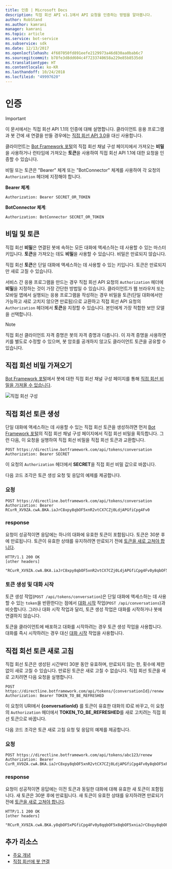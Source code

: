 ```yaml
---
title: 인증 | Microsoft Docs
description: 직접 회선 API v1.1에서 API 요청을 인증하는 방법을 알아봅니다.
author: RobStand
ms.author: kamrani
manager: kamrani
ms.topic: article
ms.service: bot-service
ms.subservice: sdk
ms.date: 12/13/2017
ms.openlocfilehash: 4f607050fd891eefe2129973a46d830aa0bab6c7
ms.sourcegitcommit: b78fe3d8dd604c4f7233740658a229e85b8535dd
ms.translationtype: HT
ms.contentlocale: ko-KR
ms.lasthandoff: 10/24/2018
ms.locfileid: "49997620"
---
```

# <a name="authentication"></a>인증

> [!IMPORTANT]
> 이 문서에서는 직접 회선 API 1.1의 인증에 대해 설명합니다. 클라이언트 응용 프로그램과 봇 간에 새 연결을 만들 경우에는 [직접 회선 API 3.0](bot-framework-rest-direct-line-3-0-authentication.md)을 대신 사용합니다.

클라이언트는 [Bot Framework 포털](../bot-service-channel-connect-directline.md)의 직접 회선 채널 구성 페이지에서 가져오는 **비밀**을 사용하거나 런타임에 가져오는 **토큰**을 사용하여 직접 회선 API 1.1에 대한 요청을 인증할 수 있습니다.

비밀 또는 토큰은 "Bearer" 체계 또는 "BotConnector" 체계를 사용하여 각 요청의 `Authorization` 헤더에 지정해야 합니다. 

**Bearer 체계**:
```http
Authorization: Bearer SECRET_OR_TOKEN
```

**BotConnector 체계**:
```http
Authorization: BotConnector SECRET_OR_TOKEN
```

## <a name="secrets-and-tokens"></a>비밀 및 토큰

직접 회선 **비밀**은 연결된 봇에 속하는 모든 대화에 액세스하는 데 사용할 수 있는 마스터 키입니다. **토큰**을 가져오는 데도 **비밀**을 사용할 수 있습니다. 비밀은 만료되지 않습니다. 

직접 회선 **토큰**은 단일 대화에 액세스하는 데 사용할 수 있는 키입니다. 토큰은 만료되지만 새로 고칠 수 있습니다. 

서비스 간 응용 프로그램을 만드는 경우 직접 회선 API 요청의 `Authorization` 헤더에 **비밀**을 지정하는 것이 가장 간단한 방법일 수 있습니다. 클라이언트가 웹 브라우저 또는 모바일 앱에서 실행되는 응용 프로그램을 작성하는 경우 비밀을 토큰(단일 대화에서만 가능하고 새로 고치지 않으면 만료됨)으로 교환하고 직접 회선 API 요청의 `Authorization` 헤더에서 **토큰**을 지정할 수 있습니다. 본인에게 가장 적합한 보안 모델을 선택합니다.

> [!NOTE]
> 직접 회선 클라이언트 자격 증명은 봇의 자격 증명과 다릅니다. 이 자격 증명을 사용하면 키를 별도로 수정할 수 있으며, 봇 암호를 공개하지 않고도 클라이언트 토큰을 공유할 수 있습니다. 

## <a name="get-a-direct-line-secret"></a>직접 회선 비밀 가져오기

<a href="https://dev.botframework.com/" target="_blank">Bot Framework 포털</a>에서 봇에 대한 직접 회선 채널 구성 페이지를 통해 [직접 회선 비밀을 가져올 수 있습니다](../bot-service-channel-connect-directline.md).

![직접 회선 구성](../media/direct-line-configure.png)

## <a id="generate-token"></a> 직접 회선 토큰 생성

단일 대화에 액세스하는 데 사용할 수 있는 직접 회선 토큰을 생성하려면 먼저 <a href="https://dev.botframework.com/" target="_blank">Bot Framework 포털</a>의 직접 회선 채널 구성 페이지에서 직접 회선 비밀을 획득합니다. 그런 다음, 이 요청을 실행하여 직접 회선 비밀을 직접 회선 토큰과 교환합니다.

```http
POST https://directline.botframework.com/api/tokens/conversation
Authorization: Bearer SECRET
```

이 요청의 `Authorization` 헤더에서 **SECRET**을 직접 회선 비밀 값으로 바꿉니다.

다음 코드 조각은 토큰 생성 요청 및 응답의 예제를 제공합니다.

### <a name="request"></a>요청

```http
POST https://directline.botframework.com/api/tokens/conversation
Authorization: Bearer RCurR_XV9ZA.cwA.BKA.iaJrC8xpy8qbOF5xnR2vtCX7CZj0LdjAPGfiCpg4Fv0
```

### <a name="response"></a>response

요청이 성공적이면 응답에는 하나의 대화에 유효한 토큰이 포함됩니다. 토큰은 30분 후에 만료됩니다. 토큰이 유효한 상태를 유지하려면 만료되기 전에 [토큰을 새로 고쳐야 합니다](#refresh-token).

```http
HTTP/1.1 200 OK
[other headers]

"RCurR_XV9ZA.cwA.BKA.iaJrC8xpy8qbOF5xnR2vtCX7CZj0LdjAPGfiCpg4Fv0y8qbOF5xPGfiCpg4Fv0y8qqbOF5x8qbOF5xn"
```

### <a name="generate-token-versus-start-conversation"></a>토큰 생성 및 대화 시작

토큰 생성 작업(`POST /api/tokens/conversation`)은 단일 대화에 액세스하는 데 사용할 수 있는 `token`을 반환한다는 점에서 [대화 시작](bot-framework-rest-direct-line-1-1-start-conversation.md) 작업(`POST /api/conversations`)과 비슷합니다. 그러나 대화 시작 작업과 달리, 토큰 생성 작업은 대화를 시작하거나 봇에 연결하지 않습니다. 

토큰을 클라이언트에 배포하고 대화를 시작하려는 경우 토큰 생성 작업을 사용합니다. 대화를 즉시 시작하려는 경우 대신 [대화 시작](bot-framework-rest-direct-line-1-1-start-conversation.md) 작업을 사용합니다.

## <a id="refresh-token"></a> 직접 회선 토큰 새로 고침

직접 회선 토큰은 생성된 시간부터 30분 동안 유효하며, 만료되지 않는 한, 횟수에 제한없이 새로 고칠 수 있습니다. 만료된 토큰은 새로 고칠 수 없습니다. 직접 회선 토큰을 새로 고치려면 다음 요청을 실행합니다.

```http
POST https://directline.botframework.com/api/tokens/{conversationId}/renew
Authorization: Bearer TOKEN_TO_BE_REFRESHED
```

이 요청의 URI에서 **{conversationId}** 를 토큰이 유효한 대화의 ID로 바꾸고, 이 요청의 `Authorization` 헤더에서 **TOKEN_TO_BE_REFRESHED**를 새로 고치려는 직접 회선 토큰으로 바꿉니다.

다음 코드 조각은 토큰 새로 고침 요청 및 응답의 예제를 제공합니다.

### <a name="request"></a>요청

```http
POST https://directline.botframework.com/api/tokens/abc123/renew
Authorization: Bearer CurR_XV9ZA.cwA.BKA.iaJrC8xpy8qbOF5xnR2vtCX7CZj0LdjAPGfiCpg4Fv0y8qbOF5xPGfiCpg4Fv0y8qqbOF5x8qbOF5xn
```

### <a name="response"></a>response

요청이 성공적이면 응답에는 이전 토큰과 동일한 대화에 대해 유효한 새 토큰이 포함됩니다. 새 토큰은 30분 후에 만료됩니다. 새 토큰이 유효한 상태를 유지하려면 만료되기 전에 [토큰을 새로 고쳐야 합니다](#refresh-token).

```http
HTTP/1.1 200 OK
[other headers]

"RCurR_XV9ZA.cwA.BKA.y8qbOF5xPGfiCpg4Fv0y8qqbOF5x8qbOF5xniaJrC8xpy8qbOF5xnR2vtCX7CZj0LdjAPGfiCpg4Fv0"
```

## <a name="additional-resources"></a>추가 리소스

- [주요 개념](bot-framework-rest-direct-line-1-1-concepts.md)
- [직접 회선에 봇 연결](../bot-service-channel-connect-directline.md)